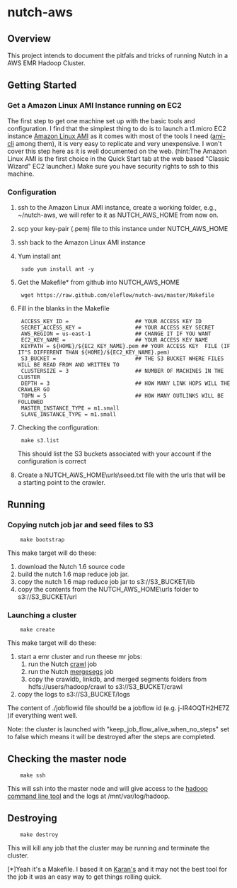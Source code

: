 # nutch-aws

## Overview
This project intends to document the pitfals and tricks of running Nutch in a AWS EMR Hadoop Cluster.


## Getting Started
### Get a Amazon Linux AMI Instance running on EC2
The first step to get one machine set up with the basic tools and configuration. I find that the simplest thing to do is to launch a t1.micro EC2 instance [Amazon Linux AMI](http://aws.amazon.com/amazon-linux-ami/) as it comes with most of the tools I need ([ami-cli](http://aws.amazon.com/cli/) among them), it is very easy to replicate and very unexpensive. I won't cover this step here as it is well documented on the web. (hint:The Amazon Linux AMI is the first choice in the Quick Start tab at the web based "Classic Wizard" EC2 launcher.) Make sure you have security rights to ssh to this machine. 

### Configuration
1. ssh to the Amazon Linux AMI instance, create a working folder, e.g., ~/nutch-aws, we will refer to it as NUTCH\_AWS\_HOME from now on.
1. scp your key-pair (.pem) file to this instance under NUTCH\_AWS\_HOME
1. ssh back to the Amazon Linux AMI instance
1. Yum install ant

		sudo yum install ant -y

1. Get the Makefile* from github into NUTCH\_AWS\_HOME

		wget https://raw.github.com/eleflow/nutch-aws/master/Makefile

1. Fill in the blanks in the Makefile

		ACCESS_KEY_ID = 					## YOUR ACCESS KEY ID
		SECRET_ACCESS_KEY = 				## YOUR ACCESS KEY SECRET
		AWS_REGION = us-east-1				## CHANGE IT IF YOU WANT 
		EC2_KEY_NAME = 						## YOUR ACCESS KEY NAME
		KEYPATH	= ${HOME}/${EC2_KEY_NAME}.pem ## YOUR ACCESS KEY  FILE (IF IT"S DIFFERENT THAN ${HOME}/${EC2_KEY_NAME}.pem)
		S3_BUCKET = 						## THE S3 BUCKET WHERE FILES WILL BE READ FROM AND WRITTEN TO
		CLUSTERSIZE	= 3						## NUMBER OF MACHINES IN THE CLUSTER
		DEPTH = 3							## HOW MANY LINK HOPS WILL THE CRAWLER GO
		TOPN = 5							## HOW MANY OUTLINKS WILL BE FOLLOWED
		MASTER_INSTANCE_TYPE = m1.small 
		SLAVE_INSTANCE_TYPE = m1.small

1. Checking the configuration:

		make s3.list

	This should list the S3 buckets associated with your account if the configuration is correct

1. Create a NUTCH\_AWS\_HOME\urls\seed.txt file with the urls that will be a starting point to the crawler.

## Running

### Copying nutch job jar and seed files to S3

		make bootstrap

This make target will do these:

1. download the Nutch 1.6 source code 
1. build the nutch 1.6 map reduce job jar.
1. copy the nutch 1.6 map reduce job jar to s3://S3_BUCKET/lib
1. copy the contents from the NUTCH\_AWS\_HOME\urls folder to s3://S3_BUCKET/url

### Launching a cluster

		make create

This make target will do these:
1. start a emr cluster and run theese mr jobs:
	1. run the Nutch [crawl](http://wiki.apache.org/nutch/Crawl) job
	1. run the Nutch [mergesegs](http://wiki.apache.org/nutch/bin/nutch_mergesegs) job
	1. copy the crawldb, linkdb, and merged segments folders from hdfs://users/hadoop/crawl to s3://S3_BUCKET/crawl
1. copy the logs to s3://S3_BUCKET/logs

The content of ./jobflowid file shoulfd be a jobflow id (e.g. j-IR4OQTH2HE7Z )if everything went well. 

Note: the cluster is launched with "keep_job_flow_alive_when_no_steps" set to false which means it will be destroyed after the steps are completed. 

## Checking the master node

		make ssh

This will ssh into the master node and will give access to the [hadoop command line tool](http://hadoop.apache.org/docs/r1.0.4/commands_manual.html) and the logs at /mnt/var/log/hadoop.

## Destroying 

		make destroy

This will kill any job that the cluster may be running and terminate the cluster.


[*]Yeah it's a Makefile. I based it on [Karan's](http://github.com/lila/SimpleEMR/blob/master/Makefile) and it may not the best tool for the job it was an easy way to get things rolling quick. 



